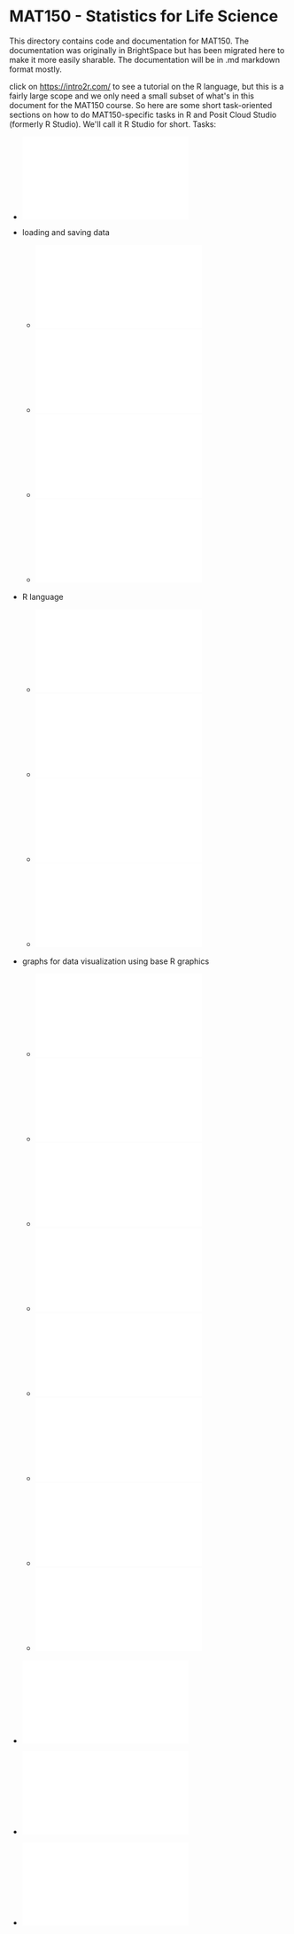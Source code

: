 # MAT150 - Statistics for Life Science

This directory contains code and documentation for MAT150.   The documentation was originally in BrightSpace but has been migrated here to make it more easily sharable.  The documentation will be in .md markdown format mostly.

click on <https://intro2r.com/> to see a tutorial on the R language, but this is a fairly large scope and we only need a small subset of what's in this document for the MAT150 course.   So here are some short task-oriented sections on how to do MAT150-specific tasks in R and Posit Cloud Studio (formerly R Studio).   We'll call it R Studio for short.   Tasks:
 
* ![how to start running Posit Cloud Studio](posit_cloud_setup.md)

* loading and saving data
  * ![how to load a data set from a file](import_dataset.md)
  * ![how to generate a data set loadable by R Studio](how_to_generate_dataset.md)
  * ![how to export a data frame](submitting_data_frame.md)
  * ![how to export a graph](saving_graphs_from_R_Studio.md)

* R language
  * ![R data types you will need](minimal-R.md)
  * ![R function calls](R-function-calls.md)
  * ![numerical precision and accuracy](numerical_precision.md)
  * ![common R stats functions you will use](common_R_stats_functions.md)

* graphs for data visualization using base R graphics
  * ![raw data plots](raw_plot.md)
  * ![bar chart](bar_graph.md)
  * ![pie chart](pie_chart.md)
  * ![histogram](histogram.md)
  * ![boxplot](boxplots.md)
  * ![scatterplot](scatterplots.md)
  * ![axis labels and title](axis_labels_and_title.md)
  * ![line graphs](line_plots.md)

* ![how to construct and graph frequency tables](frequency_tables.md)

* ![correlation](correlation.md)

* ![Least-Squares Linear Regression (LSLR)](lslr.md)



